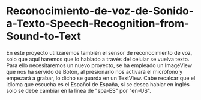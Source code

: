 # Reconocimiento-de-voz-de-Sonido-a-Texto-Speech-Recognition-from-Sound-to-Text
En este proyecto utilizaremos también el sensor de reconocimiento de voz, solo que aquí haremos que lo hablado a través del celular se vuelva texto. Para ello necesitaremos un nuevo proyecto, se ha empleado un ImageView que nos ha servido de Botón, al presionarlo nos activará el micrófono y empezará a grabar, lo dicho se guarda en un TextView. Cabe recalcar que el idioma que escucha es el Español de España, si se desea hablar en inglés solo se debe cambiar en la línea de  "spa-ES" por "en-US".
